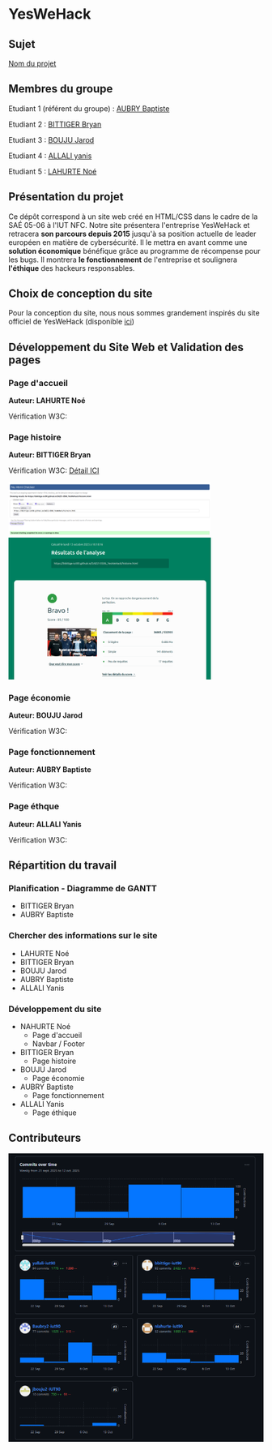 ﻿# YesWeHack
## Sujet
[Nom du projet](https://bbittige-iut90.github.io/SAES1-0506_YesWeHack/)

## Membres du groupe
Etudiant 1 (référent du groupe) : [AUBRY Baptiste](mailto:batiste.aubry@edu.univ-fcomte.fr?subject=SAE_1_05_06)

Etudiant 2 : [BITTIGER Bryan](mailto:bryan.bittiger@edu.univ-fcomte.fr?subject=SAE_1_05_06)

Etudiant 3 : [BOUJU Jarod](mailto:jarod.bouju@edu.univ-fcomte.fr?subject=SAE_1_05_06)

Etudiant 4 :  [ALLALI yanis](mailto:yanis.allali@edu.univ-fcomte.fr?subject=SAE_1_05_06)

Etudiant 5 : [LAHURTE Noé](mailto:noe.lahurte@edu.univ-fcomte.fr?subject=SAE_1_05_06)

## Présentation du projet

Ce dépôt correspond à un site web créé en HTML/CSS dans le cadre de la SAÉ 05-06 à l'IUT NFC. Notre site présentera l'entreprise YesWeHack et retracera **son parcours depuis 2015** jusqu'à sa position actuelle de leader européen en matière de cybersécurité. Il le mettra en avant comme une **solution économique** bénéfique grâce au programme de récompense pour les bugs. Il montrera **le fonctionnement** de l'entreprise et soulignera **l'éthique** des hackeurs responsables.

## Choix de conception du site
Pour la conception du site, nous nous sommes grandement inspirés du site officiel de YesWeHack (disponible [ici](https://www.yeswehack.com/fr))

## Développement du Site Web et Validation des pages
### Page d'accueil
**Auteur: LAHURTE Noé**

Vérification W3C: 

### Page histoire
**Auteur: BITTIGER Bryan**

Vérification W3C: [Détail ICI]()

<img src="Assets/captures/histoire_W3C.png" width="400px" alt="capture ecran verif W3C">

<img src="Assets/captures/histoire_ecoconcept.png" width="400px" alt="capture ecran ecoconcept">

### Page économie
**Auteur:  BOUJU Jarod**

Vérification W3C: 

### Page fonctionnement
**Auteur: AUBRY Baptiste**

Vérification W3C: 

### Page éthque
**Auteur: ALLALI Yanis**

Vérification W3C: 

<!-- 
### Présentation générale
**Auteur : Nom Prénom**  
Verification W3C : [Détail ICI](https://validator.w3.org/nu/?showsource=yes&showoutline=yes&showimagereport=yes&doc=https%3A%2F%2Fdemo-am90.github.io%2Fs1-demo%2Findex.html)
<br>
<img src="doc/capture_1_W3C.png" width="400px" alt="capture ecran sur verif W3C">
<br>
<img src="doc/capture_1_ecoconcept.png" width="400px" alt="capture ecran sur ecoconcept">](url) 
-->

## Répartition du travail
### Planification - Diagramme de GANTT
- BITTIGER Bryan
- AUBRY Baptiste

### Chercher des informations sur le site
- LAHURTE Noé
- BITTIGER Bryan
- BOUJU Jarod
- AUBRY Baptiste
- ALLALI Yanis

### Développement du site
- NAHURTE Noé
  - Page d'accueil
  - Navbar / Footer
- BITTIGER Bryan
  - Page histoire
- BOUJU Jarod
  - Page économie
- AUBRY Baptiste
  - Page fonctionnement
- ALLALI Yanis
  - Page éthique

## Contributeurs

![capture d'écran de sur la contribution des membres du projet](Assets/captures/contribution.png)
